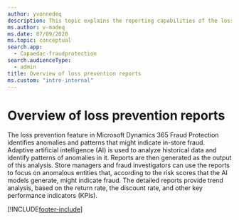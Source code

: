 ```yaml
---
author: yvonnedeq
description: This topic explains the reporting capabilities of the loss prevention feature in Microsoft Dynamics 365 Fraud Protection.
ms.author: v-madeq
ms.date: 07/09/2020
ms.topic: conceptual
search.app: 
  - Capaedac-fraudprotection
search.audienceType:
  - admin
title: Overview of loss prevention reports
ms.custom: "intro-internal"
---
```


# Overview of loss prevention reports

The loss prevention feature in Microsoft Dynamics 365 Fraud Protection identifies anomalies and patterns that might indicate in-store fraud. Adaptive artificial intelligence (AI) is used to analyze historical data and identify patterns of anomalies in it. Reports are then generated as the output of this analysis. Store managers and fraud investigators can use the reports to focus on anomalous entities that, according to the risk scores that the AI models generate, might indicate fraud. The detailed reports provide trend analysis, based on the return rate, the discount rate, and other key performance indicators (KPIs).


[!INCLUDE[footer-include](includes/footer-banner.md)]
